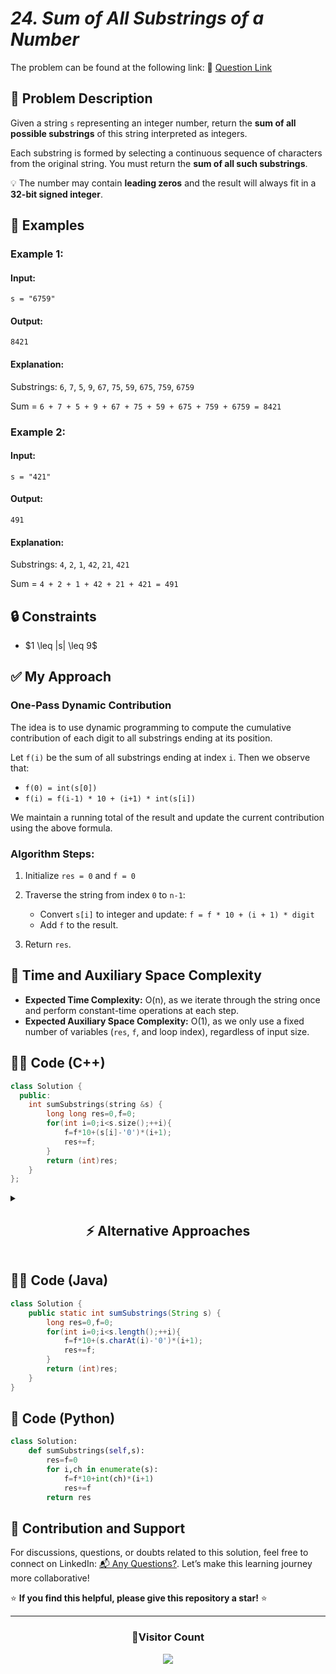 # _24. Sum of All Substrings of a Number_

The problem can be found at the following link: 🔗 [Question Link](https://www.geeksforgeeks.org/problems/sum-of-all-substrings-of-a-number-1587115621/1)

## **🧩 Problem Description**

Given a string `s` representing an integer number, return the **sum of all possible substrings** of this string interpreted as integers.

Each substring is formed by selecting a continuous sequence of characters from the original string. You must return the **sum of all such substrings**.

💡 The number may contain **leading zeros** and the result will always fit in a **32-bit signed integer**.

## **📘 Examples**

### **Example 1:**

#### **Input:**

`s = "6759"`

#### **Output:**

`8421`

#### **Explanation:**

Substrings: `6`, `7`, `5`, `9`, `67`, `75`, `59`, `675`, `759`, `6759`

Sum = `6 + 7 + 5 + 9 + 67 + 75 + 59 + 675 + 759 + 6759 = 8421`

### **Example 2:**

#### **Input:**

`s = "421"`

#### **Output:**

`491`

#### **Explanation:**

Substrings: `4`, `2`, `1`, `42`, `21`, `421`

Sum = `4 + 2 + 1 + 42 + 21 + 421 = 491`

## **🔒 Constraints**

- \$1 \leq |s| \leq 9\$

## **✅ My Approach**

### **One-Pass Dynamic Contribution**

The idea is to use dynamic programming to compute the cumulative contribution of each digit to all substrings ending at its position.

Let `f(i)` be the sum of all substrings ending at index `i`.
Then we observe that:

- `f(0) = int(s[0])`
- `f(i) = f(i-1) * 10 + (i+1) * int(s[i])`

We maintain a running total of the result and update the current contribution using the above formula.

### **Algorithm Steps:**

1. Initialize `res = 0` and `f = 0`
2. Traverse the string from index `0` to `n-1`:

   - Convert `s[i]` to integer and update:
     `f = f * 10 + (i + 1) * digit`
   - Add `f` to the result.

3. Return `res`.

## **🧮 Time and Auxiliary Space Complexity**

- **Expected Time Complexity:** O(n), as we iterate through the string once and perform constant-time operations at each step.
- **Expected Auxiliary Space Complexity:** O(1), as we only use a fixed number of variables (`res`, `f`, and loop index), regardless of input size.

## **🧑‍💻 Code (C++)**

```cpp
class Solution {
  public:
    int sumSubstrings(string &s) {
        long long res=0,f=0;
        for(int i=0;i<s.size();++i){
            f=f*10+(s[i]-'0')*(i+1);
            res+=f;
        }
        return (int)res;
    }
};
```

<details>
<summary><h2 align="center">⚡ Alternative Approaches</h2></summary>

## 📊 **2️⃣ Two-Pointer Accumulation (O(n²))**

Instead of the one-pass DP, build each substring ending at `i` by extending with the current digit:

### **Algorithm Steps:**

1. Initialize `res = 0`.
2. For each ending index `i` from `0` to `n-1`:

   - Let `num = 0`.
   - For `j` from `i` down to `0`:

     - `num = num + (s[j]-'0') * pow(10, i-j)`
     - Add `num` to `res`.

3. Return `res`.

```cpp
class Solution {
  public:
    int sumSubstrings(string &s) {
        long long res=0;
        for(int i=0;i<s.size();++i){
            long long num=0, p=1;
            for(int j=i;j>=0;--j){
                num += (s[j]-'0') * p;
                p *= 10;
                res += num;
            }
        }
        return (int)res;
    }
};
```

### ✅ **Why This Approach?**

- Simpler to visualize each substring build-up.
- No extra DP array or variables beyond local ones.

#### 📝 **Complexity Analysis:**

- **Time:** O(n²) — due to nested iteration.
- **Auxiliary Space:** O(1) — no additional memory used.

## 📊 **3️⃣ Brute-Force Substrings (O(n³))**

Generate every substring, convert to integer, and sum:

### **Algorithm Steps:**

1. Initialize `res = 0`.
2. For each start `i` and end `j` (`i ≤ j`):

   - Extract substring `s.substr(i, j-i+1)`.
   - Convert to integer and add to `res`.

3. Return `res`.

```cpp
class Solution {
  public:
    int sumSubstrings(string &s) {
        long long res=0;
        for(int i=0;i<s.size();++i)
            for(int j=i;j<s.size();++j)
                res += stoll(s.substr(i,j-i+1));
        return (int)res;
    }
};
```

### ✅ **Why This Approach?**

- Direct and trivial implementation.
- Useful for validating small inputs during testing.

#### 📝 **Complexity Analysis:**

- **Time:** O(n³) — triple nested work due to substring creation and conversion.
- **Auxiliary Space:** O(n) per substring.

## 🆚 **Comparison of Approaches**

| **Approach**                 | ⏱️ **Time** | 🗂️ **Space** | ✅ **Pros**                           | ⚠️ **Cons**                        |
| ---------------------------- | ----------- | ------------ | ------------------------------------- | ---------------------------------- |
| 🥇 **One-Pass DP**           | 🟡 O(n)     | 🟢 O(1)      | Fastest, minimal memory               | Requires insight into contribution |
| ➡️ **Accumulation (nested)** | 🔶 O(n²)    | 🟢 O(1)      | Easy to understand substring build-up | Slower for large `n`               |
| 🔁 **Brute-Force**           | 🔴 O(n³)    | 🔶 O(n)      | Simplest conceptual method            | Impractical beyond small `n`       |

### ✅ **Best Choice by Scenario**

| **Scenario**                            | **Recommended Approach**    |
| --------------------------------------- | --------------------------- |
| 🏆 Fastest solution for any valid input | 🥇 One-Pass DP              |
| 📚 Educational and clear logic          | 🥈 Accumulation with Powers |
| 🧪 Debugging or verifying small cases   | 🥉 Brute Force Substrings   |

</details>

## **🧑‍💻 Code (Java)**

```java
class Solution {
    public static int sumSubstrings(String s) {
        long res=0,f=0;
        for(int i=0;i<s.length();++i){
            f=f*10+(s.charAt(i)-'0')*(i+1);
            res+=f;
        }
        return (int)res;
    }
}
```

## **🐍 Code (Python)**

```python
class Solution:
    def sumSubstrings(self,s):
        res=f=0
        for i,ch in enumerate(s):
            f=f*10+int(ch)*(i+1)
            res+=f
        return res
```

## 🧠 Contribution and Support

For discussions, questions, or doubts related to this solution, feel free to connect on LinkedIn: [📬 Any Questions?](https://www.linkedin.com/in/patel-hetkumar-sandipbhai-8b110525a/). Let’s make this learning journey more collaborative!

⭐ **If you find this helpful, please give this repository a star!** ⭐

---

<div align="center">
  <h3><b>📍Visitor Count</b></h3>
</div>

<p align="center">
  <img src="https://visitor-badge.laobi.icu/badge?page_id=Hunterdii.GeeksforGeeks-POTD" />
</p>
